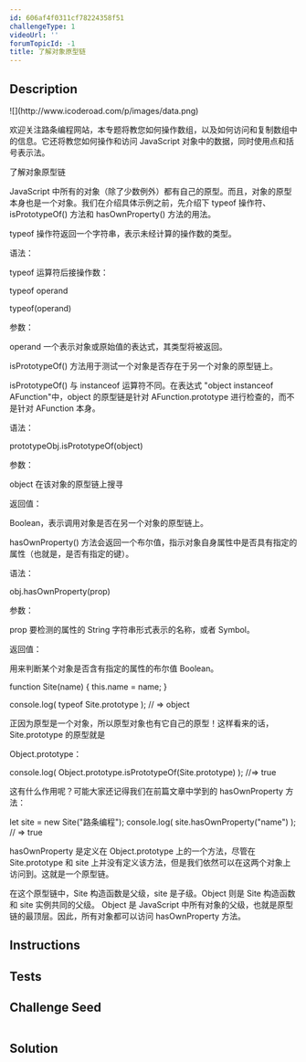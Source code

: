 ```yaml
---
id: 606af4f0311cf78224358f51
challengeType: 1
videoUrl: ''
forumTopicId: -1
title: 了解对象原型链
---
```


## Description
<section id='description'>
![](http://www.icoderoad.com/p/images/data.png)

欢迎关注路条编程网站，本专题将教您如何操作数组，以及如何访问和复制数组中的信息。它还将教您如何操作和访问 JavaScript 对象中的数据，同时使用点和括号表示法。

了解对象原型链

JavaScript 中所有的对象（除了少数例外）都有自己的原型。而且，对象的原型本身也是一个对象。我们在介绍具体示例之前，先介绍下 typeof 操作符、isPrototypeOf() 方法和 hasOwnProperty() 方法的用法。

typeof 操作符返回一个字符串，表示未经计算的操作数的类型。

语法：

typeof 运算符后接操作数：

typeof operand

typeof(operand)

参数：

operand 一个表示对象或原始值的表达式，其类型将被返回。

isPrototypeOf() 方法用于测试一个对象是否存在于另一个对象的原型链上。

isPrototypeOf() 与 instanceof 运算符不同。在表达式 "object instanceof AFunction"中，object 的原型链是针对 AFunction.prototype 进行检查的，而不是针对 AFunction 本身。

语法：

prototypeObj.isPrototypeOf(object)

参数：

object 在该对象的原型链上搜寻

返回值：

Boolean，表示调用对象是否在另一个对象的原型链上。

hasOwnProperty() 方法会返回一个布尔值，指示对象自身属性中是否具有指定的属性（也就是，是否有指定的键）。

语法：

obj.hasOwnProperty(prop)

参数：

prop 要检测的属性的 String 字符串形式表示的名称，或者 Symbol。

返回值：

用来判断某个对象是否含有指定的属性的布尔值 Boolean。


function Site(name) {
  this.name = name;
}

console.log( typeof Site.prototype ); 
// => object

正因为原型是一个对象，所以原型对象也有它自己的原型！这样看来的话，Site.prototype 的原型就是 

Object.prototype：

console.log( Object.prototype.isPrototypeOf(Site.prototype) );
//=> true

这有什么作用呢？可能大家还记得我们在前篇文章中学到的 hasOwnProperty 方法：

let site = new Site("路条编程");
console.log( site.hasOwnProperty("name") ); 
// => true

hasOwnProperty 是定义在 Object.prototype 上的一个方法，尽管在Site.prototype 和  site 上并没有定义该方法，但是我们依然可以在这两个对象上访问到。这就是一个原型链。 

在这个原型链中，Site 构造函数是父级，site 是子级。Object 则是 Site 构造函数和 site 实例共同的父级。 Object 是 JavaScript 中所有对象的父级，也就是原型链的最顶层。因此，所有对象都可以访问 hasOwnProperty 方法。

</section>

## Instructions
<section id='instructions'>

</section>

## Tests
<section id='tests'>

</section>

## Challenge Seed
<section id='challengeSeed'>

<div id='js-seed'>

```js

```

</div>



</section>

## Solution
<section id='solution'>


</section>
